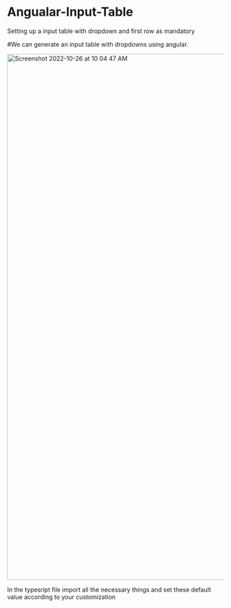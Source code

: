 # Angualar-Input-Table
Setting up a input table with dropdown and first row as mandatory


#We can generate an input table with dropdowns using angular.

<img width="1225" alt="Screenshot 2022-10-26 at 10 04 47 AM" src="https://user-images.githubusercontent.com/83020129/197935504-5104f9c5-9656-433a-b5f5-c0ffdfcd5a06.png">

In the typesript file import all the necessary things and set these default value according to your customization
